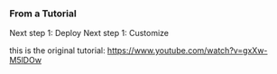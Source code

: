 ### From a Tutorial

Next step 1: Deploy 
Next step 1: Customize

this is the original tutorial:
https://www.youtube.com/watch?v=gxXw-M5lDOw
